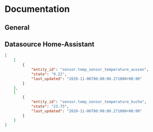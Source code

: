 # Documentation

## General



## Datasource Home-Assistant

```json
[
    [
        {
            "entity_id": "sensor.temp_sensor_temperature_aussen",
            "state": "9.22",
            "last_updated": "2020-11-06T00:00:00.271000+00:00"
        }
    ],
    [
        {
            "entity_id": "sensor.temp_sensor_temperature_kuche",
            "state": "23.75",
            "last_updated": "2020-11-06T00:00:00.271000+00:00"
        }
    ]
]
```
